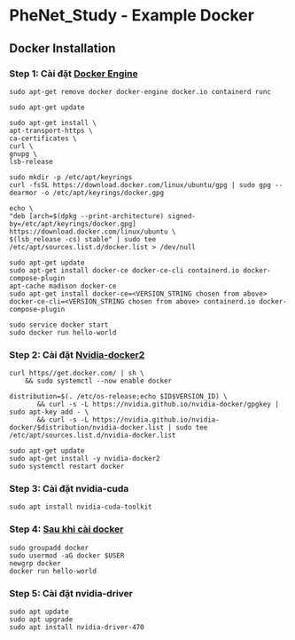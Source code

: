 # PheNet_Study - Example Docker 
## Docker Installation
### Step 1: Cài đặt [Docker Engine](https//docs.docker.com/engine/install/ubuntu/)
```
sudo apt-get remove docker docker-engine docker.io containerd runc

sudo apt-get update

sudo apt-get install \
apt-transport-https \
ca-certificates \
curl \
gnupg \
lsb-release

sudo mkdir -p /etc/apt/keyrings
curl -fsSL https://download.docker.com/linux/ubuntu/gpg | sudo gpg --dearmor -o /etc/apt/keyrings/docker.gpg

echo \
"deb [arch=$(dpkg --print-architecture) signed-by=/etc/apt/keyrings/docker.gpg] https://download.docker.com/linux/ubuntu \
$(lsb_release -cs) stable" | sudo tee /etc/apt/sources.list.d/docker.list > /dev/null

sudo apt-get update
sudo apt-get install docker-ce docker-ce-cli containerd.io docker-compose-plugin
apt-cache madison docker-ce
sudo apt-get install docker-ce=<VERSION_STRING chosen from above> docker-ce-cli=<VERSION_STRING chosen from above> containerd.io docker-compose-plugin

sudo service docker start
sudo docker run hello-world
```

### Step 2: Cài đặt [Nvidia-docker2](https//docs.nvidia.com/datacenter/cloud-native/container-toolkit/install-guide.html)
```
curl https//get.docker.com/ | sh \
    && sudo systemctl --now enable docker

distribution=$(. /etc/os-release;echo $ID$VERSION_ID) \
       && curl -s -L https://nvidia.github.io/nvidia-docker/gpgkey | sudo apt-key add - \
       && curl -s -L https://nvidia.github.io/nvidia-docker/$distribution/nvidia-docker.list | sudo tee /etc/apt/sources.list.d/nvidia-docker.list

sudo apt-get update
sudo apt-get install -y nvidia-docker2
sudo systemctl restart docker
```
### Step 3: Cài đặt nvidia-cuda
```
sudo apt install nvidia-cuda-toolkit
```

### Step 4: [Sau khi cài docker](https://docs.docker.com/engine/install/linux-postinstall/)
```
sudo groupadd docker
sudo usermod -aG docker $USER
newgrp docker 
docker run hello-world
```

### Step 5: Cài đặt nvidia-driver
```
sudo apt update
sudo apt upgrade
sudo apt install nvidia-driver-470
```